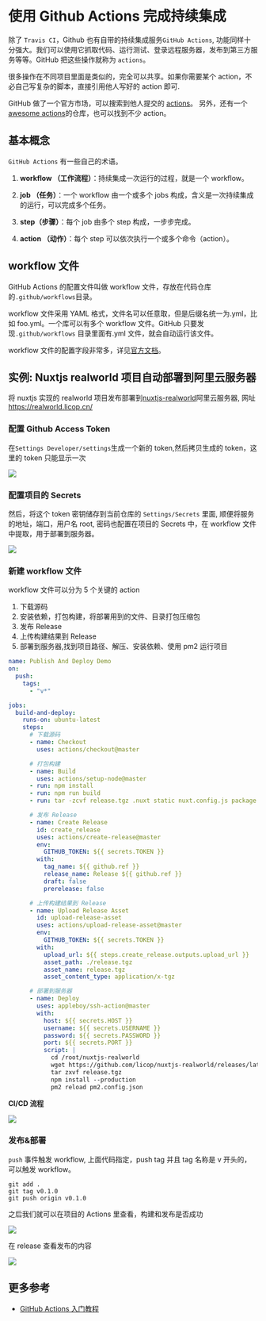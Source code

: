 # 使用 Github Actions 完成持续集成

除了 `Travis CI`，Github 也有自带的持续集成服务`GitHub Actions`, 功能同样十分强大。我们可以使用它抓取代码、运行测试、登录远程服务器，发布到第三方服务等等。GitHub 把这些操作就称为 `actions`。

很多操作在不同项目里面是类似的，完全可以共享。如果你需要某个 action，不必自己写复杂的脚本，直接引用他人写好的 action 即可.

GitHub 做了一个官方市场，可以搜索到他人提交的 [actions](https://github.com/actions)。 另外，还有一个[awesome actions](https://github.com/sdras/awesome-actions)的仓库，也可以找到不少 action。

## 基本概念

`GitHub Actions` 有一些自己的术语。

1. **workflow （工作流程）**：持续集成一次运行的过程，就是一个 workflow。

2. **job （任务）**：一个 workflow 由一个或多个 jobs 构成，含义是一次持续集成的运行，可以完成多个任务。

3. **step（步骤）**：每个 job 由多个 step 构成，一步步完成。

4. **action （动作）**：每个 step 可以依次执行一个或多个命令（action）。

## workflow 文件

GitHub Actions 的配置文件叫做 workflow 文件，存放在代码仓库的`.github/workflows`目录。

workflow 文件采用 YAML 格式，文件名可以任意取，但是后缀名统一为.yml，比如 foo.yml。一个库可以有多个 workflow 文件。GitHub 只要发现`.github/workflows` 目录里面有.yml 文件，就会自动运行该文件。

workflow 文件的配置字段非常多，详见[官方文档](https://docs.github.com/en/actions/reference/workflow-syntax-for-github-actions)。

## 实例: Nuxtjs realworld 项目自动部署到阿里云服务器

将 nuxtjs 实现的 realworld 项目发布部署到[nuxtjs-realworld](https://github.com/licop/nuxtjs-realworld)阿里云服务器, 网址 https://realworld.licop.cn/

### 配置 Github Access Token

在`Settings Developer/settings`生成一个新的 token,然后拷贝生成的 token，这里的 token 只能显示一次

![](/development-process/gitaction1.png)

### 配置项目的 Secrets

然后，将这个 token 密钥储存到当前仓库的 `Settings/Secrets` 里面, 顺便将服务的地址，端口，用户名 root, 密码也配置在项目的 Secrets 中，在 workflow 文件中提取，用于部署到服务器。

![](/development-process/gitaction2.png)

### 新建 workflow 文件

workflow 文件可以分为 5 个关键的 action

1. 下载源码
2. 安装依赖，打包构建，将部署用到的文件、目录打包压缩包
3. 发布 Release
4. 上传构建结果到 Release
5. 部署到服务器,找到项目路径、解压、安装依赖、使用 pm2 运行项目

```yml
name: Publish And Deploy Demo
on:
  push:
    tags:
      - "v*"

jobs:
  build-and-deploy:
    runs-on: ubuntu-latest
    steps:
      # 下载源码
      - name: Checkout
        uses: actions/checkout@master

      # 打包构建
      - name: Build
        uses: actions/setup-node@master
      - run: npm install
      - run: npm run build
      - run: tar -zcvf release.tgz .nuxt static nuxt.config.js package.json pm2.config.json

      # 发布 Release
      - name: Create Release
        id: create_release
        uses: actions/create-release@master
        env:
          GITHUB_TOKEN: ${{ secrets.TOKEN }}
        with:
          tag_name: ${{ github.ref }}
          release_name: Release ${{ github.ref }}
          draft: false
          prerelease: false

      # 上传构建结果到 Release
      - name: Upload Release Asset
        id: upload-release-asset
        uses: actions/upload-release-asset@master
        env:
          GITHUB_TOKEN: ${{ secrets.TOKEN }}
        with:
          upload_url: ${{ steps.create_release.outputs.upload_url }}
          asset_path: ./release.tgz
          asset_name: release.tgz
          asset_content_type: application/x-tgz

      # 部署到服务器
      - name: Deploy
        uses: appleboy/ssh-action@master
        with:
          host: ${{ secrets.HOST }}
          username: ${{ secrets.USERNAME }}
          password: ${{ secrets.PASSWORD }}
          port: ${{ secrets.PORT }}
          script: |
            cd /root/nuxtjs-realworld
            wget https://github.com/licop/nuxtjs-realworld/releases/latest/download/release.tgz -O release.tgz
            tar zxvf release.tgz
            npm install --production
            pm2 reload pm2.config.json
```

**CI/CD 流程**

![](/development-process/cicd1.png)

### 发布&部署

`push` 事件触发 workflow, 上面代码指定，push tag 并且 tag 名称是 v 开头的，可以触发 workflow。

```
git add .
git tag v0.1.0
git push origin v0.1.0
```

之后我们就可以在项目的 Actions 里查看，构建和发布是否成功

![](/development-process/gitaction3.png)

在 release 查看发布的内容

![](/development-process/gitaction4.png)

## 更多参考

- [GitHub Actions 入门教程](http://www.ruanyifeng.com/blog/2019/09/getting-started-with-github-actions.html)
